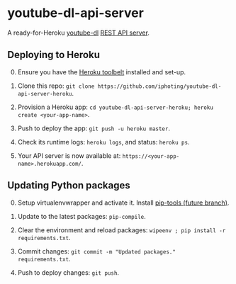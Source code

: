 # youtube-dl-api-server
A ready-for-Heroku [youtube-dl](http://rg3.github.io/youtube-dl/) [REST API server](https://github.com/jaimeMF/youtube-dl-api-server).

## Deploying to Heroku

0. Ensure you have the [Heroku toolbelt](https://toolbelt.heroku.com) installed and set-up.

1. Clone this repo: `git clone https://github.com/iphoting/youtube-dl-api-server-heroku`.

2. Provision a Heroku app: `cd youtube-dl-api-server-heroku; heroku create <your-app-name>`.

3. Push to deploy the app: `git push -u heroku master`.

4. Check its runtime logs: `heroku logs`, and status: `heroku ps`.

5. Your API server is now available at: `https://<your-app-name>.herokuapp.com/`.

## Updating Python packages

0. Setup virtualenvwrapper and activate it. Install [pip-tools (future branch)](https://github.com/nvie/pip-tools/tree/future#installation).

1. Update to the latest packages: `pip-compile`.

2. Clear the environment and reload packages: `wipeenv ; pip install -r requirements.txt`.

3. Commit changes: `git commit -m "Updated packages." requirements.txt`.

4. Push to deploy changes: `git push`.
